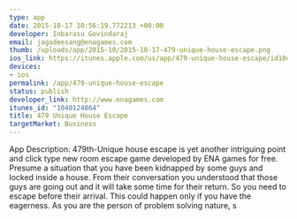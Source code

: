 ```yaml
--- 
type: app
date: 2015-10-17 10:56:19.772213 +00:00
developer: Inbarasu Govindaraj
email: jagadeesang@enagames.com
thumb: /uploads/app/2015-10/2015-10-17-479-unique-house-escape.png
ios_link: https://itunes.apple.com/us/app/479-unique-house-escape/id1040124864?mt=8
devices: 
- ios
permalink: /app/479-unique-house-escape
status: publish
developer_link: http://www.enagames.com
itunes_id: "1040124864"
title: 479 Unique House Escape
targetMarket: Business
---
```


App Description:
       479th-Unique house escape is yet another intriguing point and click type new room escape game developed by ENA games for free. Presume a situation that you have been kidnapped by some guys and locked inside a house. From their conversation you understood that those guys are going out and it will take some time for their  return. So you need to escape before their arrival. This could happen only if you have the eagerness. As you are the person of problem solving nature, s
